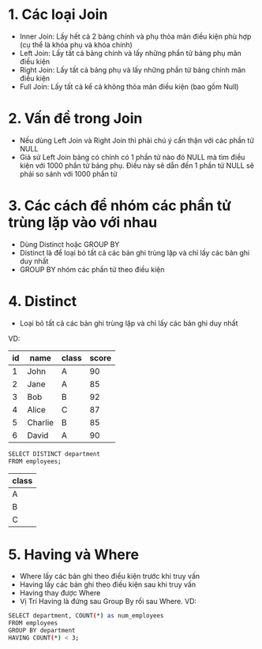 # 1. Các loại Join
- Inner Join: Lấy hết cả 2 bảng chính và phụ thỏa mãn điều kiện phù hợp (cụ thể là khóa phụ và khóa chính)
- Left Join: Lấy tất cả bảng chính và lấy những phần tử bảng phụ mãn điều kiện
- Right Join: Lấy tất cả bảng phụ và lấy những phần tử bảng chính mãn điều kiện
- Full Join: Lấy tất cả kể cả không thỏa mãn điều kiện (bao gồm Null)

# 2. Vấn đề trong Join
- Nếu dùng Left Join và Right Join thì phải chú ý cẩn thận với các phần tử NULL
- Giả sử Left Join bảng có chính có 1 phần tử nào đó NULL mà tìm điều kiện với 1000 phần tử bảng phụ. Điều này sẽ dẫn đến 1 phần tử NULL sẽ phải so sánh với 1000 phần tử

# 3. Các cách để nhóm các phần tử trùng lặp vào với nhau
- Dùng Distinct hoặc GROUP BY
- Distinct là để loại bỏ tất cả các bản ghi trùng lặp và chỉ lấy các bản ghi duy nhất
- GROUP BY nhóm các phần tử theo điều kiện

# 4. Distinct
- Loại bỏ tất cả các bản ghi trùng lặp và chỉ lấy các bản ghi duy nhất

VD:

| id | name | class | score |
| ------ | ------ | ------ | ------ |
| 1 | John | A | 90 |
| 2 | Jane | A | 85 |
| 3 | Bob | B | 92 |
| 4 | Alice | C | 87 |
| 5 | Charlie | B | 85 |
| 6 | David | A | 90 |

```sh
SELECT DISTINCT department
FROM employees;
```

| class |
| ------ |
| A |
| B |
| C |

# 5. Having và Where
- Where lấy các bản ghi theo điều kiện trước khi truy vấn
- Having lấy các bản ghi theo điều kiện sau khi truy vấn
- Having thay được Where
- Vị Trí Having là đứng sau Group By rồi sau Where. VD:

```sh
SELECT department, COUNT(*) as num_employees 
FROM employees 
GROUP BY department 
HAVING COUNT(*) < 3;
```
